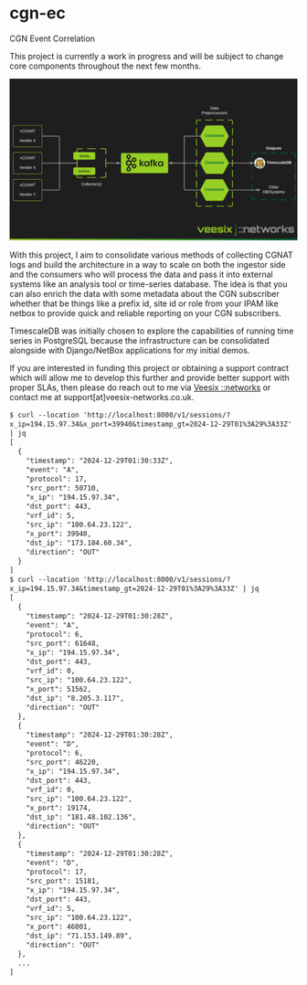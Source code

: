# cgn-ec
CGN Event Correlation

This project is currently a work in progress and will be subject to change core components throughout the next few months.

![Architecture Overview](docs/img/veesix_networks_cgn_logging.png)

With this project, I aim to consolidate various methods of collecting CGNAT logs and build the architecture in a way to scale on both the ingestor side and the consumers who will process the data and pass it into external systems like an analysis tool or time-series database. The idea is that you can also enrich the data with some metadata about the CGN subscriber whether that be things like a prefix id, site id or role from your IPAM like netbox to provide quick and reliable reporting on your CGN subscribers.

TimescaleDB was initially chosen to explore the capabilities of running time series in PostgreSQL because the infrastructure can be consolidated alongside with Django/NetBox applications for my initial demos.

If you are interested in funding this project or obtaining a support contract which will allow me to develop this further and provide better support with proper SLAs, then please do reach out to me via [Veesix ::networks](https://veesix-networks.co.uk) or contact me at support[at]veesix-networks.co.uk.

```
$ curl --location 'http://localhost:8000/v1/sessions/?x_ip=194.15.97.34&x_port=39940&timestamp_gt=2024-12-29T01%3A29%3A33Z' | jq
[
  {
    "timestamp": "2024-12-29T01:30:33Z",
    "event": "A",
    "protocol": 17,
    "src_port": 50710,
    "x_ip": "194.15.97.34",
    "dst_port": 443,
    "vrf_id": 5,
    "src_ip": "100.64.23.122",
    "x_port": 39940,
    "dst_ip": "173.184.60.34",
    "direction": "OUT"
  }
]
$ curl --location 'http://localhost:8000/v1/sessions/?x_ip=194.15.97.34&timestamp_gt=2024-12-29T01%3A29%3A33Z' | jq
[
  {
    "timestamp": "2024-12-29T01:30:28Z",
    "event": "A",
    "protocol": 6,
    "src_port": 61648,
    "x_ip": "194.15.97.34",
    "dst_port": 443,
    "vrf_id": 0,
    "src_ip": "100.64.23.122",
    "x_port": 51562,
    "dst_ip": "8.205.3.117",
    "direction": "OUT"
  },
  {
    "timestamp": "2024-12-29T01:30:28Z",
    "event": "D",
    "protocol": 6,
    "src_port": 46220,
    "x_ip": "194.15.97.34",
    "dst_port": 443,
    "vrf_id": 0,
    "src_ip": "100.64.23.122",
    "x_port": 19174,
    "dst_ip": "181.48.102.136",
    "direction": "OUT"
  },
  {
    "timestamp": "2024-12-29T01:30:28Z",
    "event": "D",
    "protocol": 17,
    "src_port": 15181,
    "x_ip": "194.15.97.34",
    "dst_port": 443,
    "vrf_id": 5,
    "src_ip": "100.64.23.122",
    "x_port": 46001,
    "dst_ip": "71.153.149.89",
    "direction": "OUT"
  },
  ...
]
```
